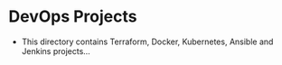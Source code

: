 # DevOps Projects

* This directory contains Terraform, Docker, Kubernetes, Ansible and Jenkins projects...
